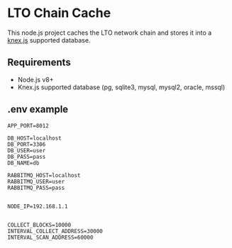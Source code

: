 # LTO Chain Cache
This node.js project caches the LTO network chain and stores it into a [knex.js]('https://knexjs.org) supported database.

## Requirements
- Node.js v8+
- Knex.js supported database (pg, sqlite3, mysql, mysql2, oracle, mssql)

## .env example

```
APP_PORT=8012

DB_HOST=localhost
DB_PORT=3306
DB_USER=user
DB_PASS=pass
DB_NAME=db

RABBITMQ_HOST=localhost
RABBITMQ_USER=user
RABBITMQ_PASS=pass


NODE_IP=192.168.1.1


COLLECT_BLOCKS=10000
INTERVAL_COLLECT_ADDRESS=30000
INTERVAL_SCAN_ADDRESS=60000

```
